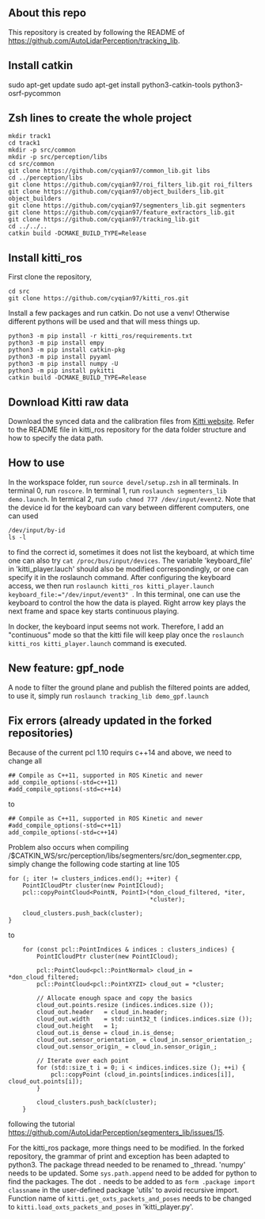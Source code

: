## About this repo
This repository is created by following the README of https://github.com/AutoLidarPerception/tracking_lib.

## Install catkin
sudo apt-get update
sudo apt-get install python3-catkin-tools python3-osrf-pycommon

## Zsh lines to create the whole project
```
mkdir track1
cd track1
mkdir -p src/common
mkdir -p src/perception/libs     
cd src/common
git clone https://github.com/cyqian97/common_lib.git libs
cd ../perception/libs
git clone https://github.com/cyqian97/roi_filters_lib.git roi_filters
git clone https://github.com/cyqian97/object_builders_lib.git object_builders
git clone https://github.com/cyqian97/segmenters_lib.git segmenters
git clone https://github.com/cyqian97/feature_extractors_lib.git
git clone https://github.com/cyqian97/tracking_lib.git          
cd ../../..
catkin build -DCMAKE_BUILD_TYPE=Release
```

## Install kitti_ros
First clone the repository,
```
cd src
git clone https://github.com/cyqian97/kitti_ros.git
```

Install a few packages and run catkin. Do not use a venv! Otherwise different pythons will be used and that will mess things up.
```
python3 -m pip install -r kitti_ros/requirements.txt
python3 -m pip install empy                   
python3 -m pip install catkin-pkg  
python3 -m pip install pyyaml
python3 -m pip install numpy -U
python3 -m pip install pykitti    
catkin build -DCMAKE_BUILD_TYPE=Release
```

## Download Kitti raw data
Download the synced data and the calibration files from [Kitti website](cvlibs.net/datasets/kitti/raw_data.php). Refer to the README file in kitti_ros repository for the data folder structure and how to specify the data path.

## How to use
In the workspace folder, run ```source devel/setup.zsh``` in all terminals.
In terminal 0, run ```roscore```.
In terminal 1, run ```roslaunch segmenters_lib demo.launch```.
In termical 2, run ```sudo chmod 777 /dev/input/event2```. Note that the device id for the keyboard can vary between different computers, one can used
```
/dev/input/by-id
ls -l
```
to find the correct id, sometimes it does not list the keyboard, at which time one can also try ```cat /proc/bus/input/devices```. The variable 'keyboard_file' in 'kitti_player.lauch' should also be modified correspondingly, or one can specify it in the roslaunch command.
After configuring the keyboard access, we then run ```roslaunch kitti_ros kitti_player.launch keyboard_file:="/dev/input/event3" ```. In this terminal, one can use the keyboard to control the how the data is played. Right arrow key plays the next frame and space key starts continuous playing.

In docker, the keyboard input seems not work. Therefore, I add an "continuous" mode so that the kitti file will keep play once the ```roslaunch kitti_ros kitti_player.launch``` command is executed.

## New feature: gpf_node
A node to filter the ground plane and publish the filtered points are added, to use it, simply run
```roslaunch tracking_lib demo_gpf.launch```

## Fix errors (already updated in the forked repositories)
Because of the current pcl 1.10 requirs c++14 and above, we need to change all
```
## Compile as C++11, supported in ROS Kinetic and newer
add_compile_options(-std=c++11)
#add_compile_options(-std=c++14)
```
to

```
## Compile as C++11, supported in ROS Kinetic and newer
#add_compile_options(-std=c++11)
add_compile_options(-std=c++14)
```

Problem also occurs when compiling /$CATKIN_WS/src/perception/libs/segmenters/src/don_segmenter.cpp, simply change the following code starting at line 105
```
for (; iter != clusters_indices.end(); ++iter) {
    PointICloudPtr cluster(new PointICloud);
    pcl::copyPointCloud<PointN, PointI>(*don_cloud_filtered, *iter,
                                        *cluster);

    cloud_clusters.push_back(cluster);
}
```
to
```
    for (const pcl::PointIndices & indices : clusters_indices) {
        PointICloudPtr cluster(new PointICloud);

        pcl::PointCloud<pcl::PointNormal> cloud_in = *don_cloud_filtered;
        pcl::PointCloud<pcl::PointXYZI> cloud_out = *cluster;

        // Allocate enough space and copy the basics
        cloud_out.points.resize (indices.indices.size ());
        cloud_out.header   = cloud_in.header;
        cloud_out.width    = std::uint32_t (indices.indices.size ());
        cloud_out.height   = 1;
        cloud_out.is_dense = cloud_in.is_dense;
        cloud_out.sensor_orientation_ = cloud_in.sensor_orientation_;
        cloud_out.sensor_origin_ = cloud_in.sensor_origin_;

        // Iterate over each point
        for (std::size_t i = 0; i < indices.indices.size (); ++i) {
            pcl::copyPoint (cloud_in.points[indices.indices[i]], cloud_out.points[i]);
        }

        cloud_clusters.push_back(cluster);
    }

```
following the tutorial https://github.com/AutoLidarPerception/segmenters_lib/issues/15.

For the kitti_ros package, more things need to be modified.
In the forked repository, the grammar of print and exception has been adapted to python3.
The package thread needed to be renamed to _thread.
'numpy' needs to be updated.
Some ```sys.path.append``` need to be added for python to find the packages.
The dot ```.``` needs to be added to as ```form .package import classname``` in the user-defined package 'utils' to avoid recursive import.
Function name of ```kitti.get_oxts_packets_and_poses``` needs to be changed to ```kitti.load_oxts_packets_and_poses``` in 'kitti_player.py'.
